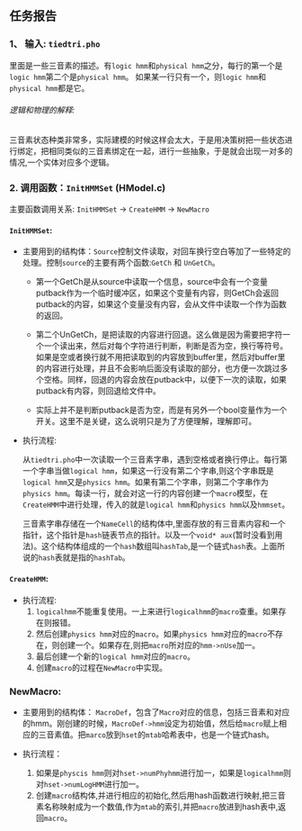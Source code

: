 ## 任务报告

### 1、 输入: `tiedtri.pho`  
里面是一些三音素的描述。有`logic hmm`和`physical hmm`之分，每行的第一个是`logic hmm`第二个是`physical hmm`。 如果某一行只有一个，则`logic hmm`和`physical hmm`都是它。

###### 逻辑和物理的解释:  
三音素状态种类非常多，实际建模的时候这样会太大，于是用决策树把一些状态进行绑定，把相同类似的三音素绑定在一起，进行一些抽象，于是就会出现一对多的情况,一个实体对应多个逻辑。

### 2. 调用函数：`InitHMMSet`  (HModel.c)  
主要函数调用关系: `InitHMMSet` -> `CreateHMM` -> `NewMacro`

#### `InitHMMSet`:

* 主要用到的结构体：`Source`控制文件读取，对回车换行空白等加了一些特定的处理。控制`source`的主要有两个函数:`GetCh` 和 `UnGetCh`。

	*  第一个GetCh是从source中读取一个信息，source中会有一个变量putback作为一个临时缓冲区，如果这个变量有内容，则GetCh会返回putback的内容，如果这个变量没有内容，会从文件中读取一个作为函数的返回。

	* 第二个UnGetCh，是把读取的内容进行回退。这么做是因为需要把字符一个一个读出来，然后对每个字符进行判断，判断是否为空，换行等符号。如果是空或者换行就不用把读取到的内容放到buffer里，然后对buffer里的内容进行处理，并且不会影响后面没有读取的部分，也方便一次跳过多个空格。同样，回退的内容会放在putback中，以便下一次的读取，如果putback有内容，则回退给文件中。
	* 实际上并不是判断putback是否为空，而是有另外一个bool变量作为一个开关。这里不是关键，这么说明只是为了方便理解，理解即可。


* 执行流程:

	从`tiedtri.pho`中一次读取一个三音素字串，遇到空格或者换行停止。每行第一个字串当做`logical hmm`，如果这一行没有第二个字串,则这个字串既是`logical hmm`又是`physics hmm`。如果有第二个字串，则第二个字串作为`physics hmm`。每读一行，就会对这一行的内容创建一个`macro`模型，在`CreateHMM`中进行处理，传入的就是`logical hmm`和`physics hmm`以及`hmmset`。

	三音素字串存储在一个`NameCell`的结构体中,里面存放的有三音素内容和一个指针，这个指针是`hash`链表节点的指针。以及一个`void* aux`(暂时没看到用法)。这个结构体组成的一个`hash`数组叫`hashTab`,是一个链式`hash`表。上面所说的`hash`表就是指的`hashTab`。
#### `CreateHMM`:

* 执行流程:
	1. `logicalhmm`不能重复使用。一上来进行`logicalhmm`的`macro`查重。如果存在则报错。
	2. 然后创建`physics hmm`对应的`macro`。如果`physics hmm`对应的`macro`不存在，则创建一个。如果存在,则把`macro`所对应的`hmm->nUse`加一。
	3. 最后创建一个新的`logical hmm`对应的`macro`。
	4. 创建`macro`的过程在`NewMacro`中实现。

### NewMacro:
* 主要用到的结构体：
`MacroDef`，包含了`Macro`对应的信息，包括三音素和对应的hmm。刚创建的时候，`MacroDef->hmm`设定为初始值，然后给`macro`赋上相应的三音素值。把`marco`放到`hset`的`mtab`哈希表中，也是一个链式hash。
* 执行流程：

	1. 如果是`physcis hmm`则对`hset->numPhyhmm`进行加一，如果是`logicalhmm`则对`hset->numLogHMM`进行加一。
	2. 创建`macro`结构体,并进行相应的初始化,然后用hash函数进行映射,把三音素名称映射成为一个数值,作为`mtab`的索引,并把`macro`放进到hash表中,返回`macro`。
